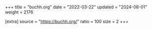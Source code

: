 +++
title = "buchh.org"
date = "2022-03-22"
updated = "2024-08-01"
weight = 2176

[extra]
source = "https://buchh.org/"
ratio = 100
size = 2
+++
